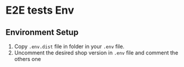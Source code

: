 # E2E tests Env

## Environment Setup
1. Copy `.env.dist` file in folder in your `.env` file.
2. Uncomment the desired shop version in `.env` file and comment the others one
